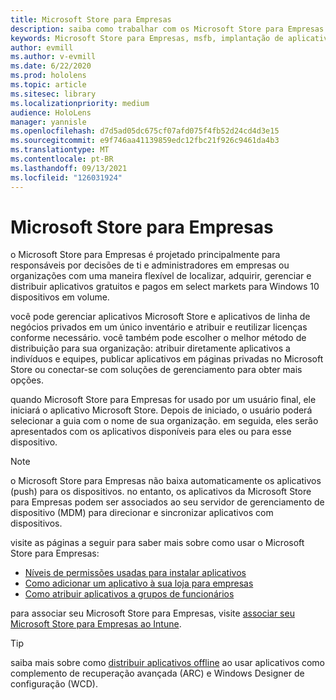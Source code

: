 ```yaml
---
title: Microsoft Store para Empresas
description: saiba como trabalhar com os Microsoft Store para Empresas para publicar seus aplicativos de realidade misturada em seus negócios.
keywords: Microsoft Store para Empresas, msfb, implantação de aplicativo, loja
author: evmill
ms.author: v-evmill
ms.date: 6/22/2020
ms.prod: hololens
ms.topic: article
ms.sitesec: library
ms.localizationpriority: medium
audience: HoloLens
manager: yannisle
ms.openlocfilehash: d7d5ad05dc675cf07afd075f4fb52d24cd4d3e15
ms.sourcegitcommit: e9f746aa41139859edc12fbc21f926c9461da4b3
ms.translationtype: MT
ms.contentlocale: pt-BR
ms.lasthandoff: 09/13/2021
ms.locfileid: "126031924"
---
```

# <a name="microsoft-store-for-business"></a>Microsoft Store para Empresas

o Microsoft Store para Empresas é projetado principalmente para responsáveis por decisões de ti e administradores em empresas ou organizações com uma maneira flexível de localizar, adquirir, gerenciar e distribuir aplicativos gratuitos e pagos em select markets para Windows 10 dispositivos em volume. 

você pode gerenciar aplicativos Microsoft Store e aplicativos de linha de negócios privados em um único inventário e atribuir e reutilizar licenças conforme necessário. você também pode escolher o melhor método de distribuição para sua organização: atribuir diretamente aplicativos a indivíduos e equipes, publicar aplicativos em páginas privadas no Microsoft Store ou conectar-se com soluções de gerenciamento para obter mais opções.

quando Microsoft Store para Empresas for usado por um usuário final, ele iniciará o aplicativo Microsoft Store. Depois de iniciado, o usuário poderá selecionar a guia com o nome de sua organização. em seguida, eles serão apresentados com os aplicativos disponíveis para eles ou para esse dispositivo.

> [!Note] 
> o Microsoft Store para Empresas não baixa automaticamente os aplicativos (push) para os dispositivos. no entanto, os aplicativos da Microsoft Store para Empresas podem ser associados ao seu servidor de gerenciamento de dispositivo (MDM) para direcionar e sincronizar aplicativos com dispositivos.

visite as páginas a seguir para saber mais sobre como usar o Microsoft Store para Empresas:

* [Níveis de permissões usadas para instalar aplicativos](/mem/intune/configuration/device-restrictions-windows-holographic#app-store)
* [Como adicionar um aplicativo à sua loja para empresas](/mem/intune/apps/store-apps-windows)
* [Como atribuir aplicativos a grupos de funcionários](/mem/intune/apps/windows-store-for-business)

para associar seu Microsoft Store para Empresas, visite [associar seu Microsoft Store para Empresas ao Intune](/mem/intune/apps/windows-store-for-business#associate-your-microsoft-store-for-business-account-with-intune).

> [!Tip]
> saiba mais sobre como [distribuir aplicativos offline](/microsoft-store/distribute-offline-apps) ao usar aplicativos como complemento de recuperação avançada (ARC) e Windows Designer de configuração (WCD).
